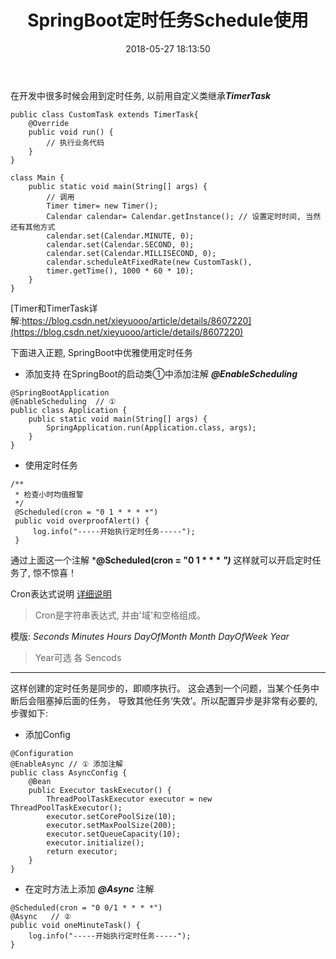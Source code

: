 ﻿---
title: SpringBoot定时任务Schedule使用
categories: Java
tags: java, schedule
date: 2018-05-27 18:13:50
---

在开发中很多时候会用到定时任务, 以前用自定义类继承***TimerTask***

<!-- more -->

```
public class CustomTask extends TimerTask{
	@Override
	public void run() {
		// 执行业务代码
	}
}

class Main {
	public static void main(String[] args) {
		// 调用
		Timer timer= new Timer();
		Calendar calendar= Calendar.getInstance(); // 设置定时时间, 当然还有其他方式
		calendar.set(Calendar.MINUTE, 0);
		calendar.set(Calendar.SECOND, 0);
		calendar.set(Calendar.MILLISECOND, 0);
		calendar.scheduleAtFixedRate(new CustomTask(),
		timer.getTime(), 1000 * 60 * 10);
	}
}
```
[Timer和TimerTask详解:https://blog.csdn.net/xieyuooo/article/details/8607220](https://blog.csdn.net/xieyuooo/article/details/8607220)

下面进入正题, SpringBoot中优雅使用定时任务

* 添加支持
在SpringBoot的启动类①中添加注解 ***@EnableScheduling***
```
@SpringBootApplication
@EnableScheduling  // ①
public class Application {
    public static void main(String[] args) {
        SpringApplication.run(Application.class, args);
    }
}
```

* 使用定时任务

```
/**
 * 检查小时均值报警
 */
 @Scheduled(cron = "0 1 * * * *")
 public void overproofAlert() {
	 log.info("-----开始执行定时任务-----");
 }
```
通过上面这一个注解   ***@Scheduled(cron = "0 1 * * * *")*** 这样就可以开启定时任务了, 惊不惊喜！

Cron表达式说明 [详细说明](https://www.cnblogs.com/liuyitian/p/4108391.html)
>Cron是字符串表达式, 并由'域'和空格组成。

模版: *Seconds* *Minutes* *Hours* *DayOfMonth* *Month* *DayOfWeek* *Year*
> Year可选
> 各
> Sencods

---

这样创建的定时任务是同步的，即顺序执行。 这会遇到一个问题，当某个任务中断后会阻塞掉后面的任务， 导致其他任务‘失效’。所以配置异步是非常有必要的, 步骤如下:

* 添加Config
```
@Configuration
@EnableAsync // ① 添加注解
public class AsyncConfig {
    @Bean
    public Executor taskExecutor() {
        ThreadPoolTaskExecutor executor = new ThreadPoolTaskExecutor();
        executor.setCorePoolSize(10);  
        executor.setMaxPoolSize(200);
        executor.setQueueCapacity(10);
        executor.initialize();
        return executor;
    }
}
```

* 在定时方法上添加 ***@Async*** 注解
```
@Scheduled(cron = "0 0/1 * * * *")
@Async   // ② 
public void oneMinuteTask() {
	log.info("-----开始执行定时任务-----");
}
```

